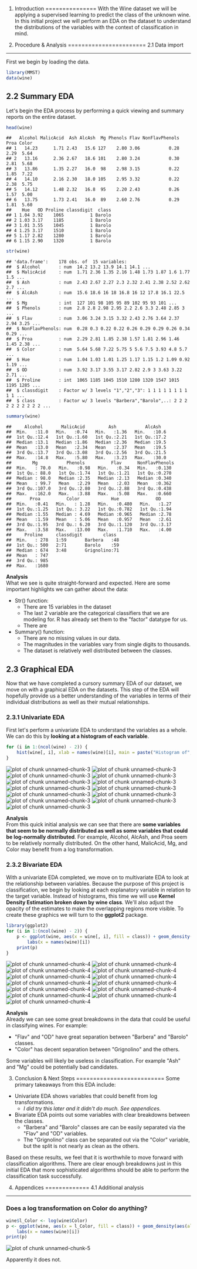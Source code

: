 1. Introduction
===============
With the Wine dataset we will be applying a supervised learning to predict the class of the unknown wine. In this initial project we will perform an EDA on the dataset to understand the distributions of the variables with the context of classification in mind.

2. Procedure & Analysis
=======================
2.1 Data import
---------------
First we begin by loading the data. 

```r
library(MMST)
data(wine)
```


2.2 Summary EDA
---------------
Let's begin the EDA process by performing a quick viewing and summary reports on the entire dataset.

```r
head(wine)
```

```
##   Alcohol MalicAcid  Ash AlcAsh  Mg Phenols Flav NonFlavPhenols Proa Color
## 1   14.23      1.71 2.43   15.6 127    2.80 3.06           0.28 2.29  5.64
## 2   13.16      2.36 2.67   18.6 101    2.80 3.24           0.30 2.81  5.68
## 3   13.86      1.35 2.27   16.0  98    2.98 3.15           0.22 1.85  7.22
## 4   14.10      2.16 2.30   18.0 105    2.95 3.32           0.22 2.38  5.75
## 5   14.12      1.48 2.32   16.8  95    2.20 2.43           0.26 1.57  5.00
## 6   13.75      1.73 2.41   16.0  89    2.60 2.76           0.29 1.81  5.60
##    Hue   OD Proline classdigit  class
## 1 1.04 3.92    1065          1 Barolo
## 2 1.03 3.17    1185          1 Barolo
## 3 1.01 3.55    1045          1 Barolo
## 4 1.25 3.17    1510          1 Barolo
## 5 1.17 2.82    1280          1 Barolo
## 6 1.15 2.90    1320          1 Barolo
```

```r
str(wine)
```

```
## 'data.frame':	178 obs. of  15 variables:
##  $ Alcohol       : num  14.2 13.2 13.9 14.1 14.1 ...
##  $ MalicAcid     : num  1.71 2.36 1.35 2.16 1.48 1.73 1.87 1.6 1.77 1.5 ...
##  $ Ash           : num  2.43 2.67 2.27 2.3 2.32 2.41 2.38 2.52 2.62 2.7 ...
##  $ AlcAsh        : num  15.6 18.6 16 18 16.8 16 12 17.8 16.1 22.5 ...
##  $ Mg            : int  127 101 98 105 95 89 102 95 93 101 ...
##  $ Phenols       : num  2.8 2.8 2.98 2.95 2.2 2.6 3.3 2.48 2.85 3 ...
##  $ Flav          : num  3.06 3.24 3.15 3.32 2.43 2.76 3.64 2.37 2.94 3.25 ...
##  $ NonFlavPhenols: num  0.28 0.3 0.22 0.22 0.26 0.29 0.29 0.26 0.34 0.29 ...
##  $ Proa          : num  2.29 2.81 1.85 2.38 1.57 1.81 2.96 1.46 1.45 2.38 ...
##  $ Color         : num  5.64 5.68 7.22 5.75 5 5.6 7.5 3.93 4.8 5.7 ...
##  $ Hue           : num  1.04 1.03 1.01 1.25 1.17 1.15 1.2 1.09 0.92 1.19 ...
##  $ OD            : num  3.92 3.17 3.55 3.17 2.82 2.9 3 3.63 3.22 2.71 ...
##  $ Proline       : int  1065 1185 1045 1510 1280 1320 1547 1015 1195 1285 ...
##  $ classdigit    : Factor w/ 3 levels "1","2","3": 1 1 1 1 1 1 1 1 1 1 ...
##  $ class         : Factor w/ 3 levels "Barbera","Barolo",..: 2 2 2 2 2 2 2 2 2 2 ...
```

```r
summary(wine)
```

```
##     Alcohol       MalicAcid         Ash           AlcAsh    
##  Min.   :11.0   Min.   :0.74   Min.   :1.36   Min.   :10.6  
##  1st Qu.:12.4   1st Qu.:1.60   1st Qu.:2.21   1st Qu.:17.2  
##  Median :13.1   Median :1.86   Median :2.36   Median :19.5  
##  Mean   :13.0   Mean   :2.34   Mean   :2.37   Mean   :19.5  
##  3rd Qu.:13.7   3rd Qu.:3.08   3rd Qu.:2.56   3rd Qu.:21.5  
##  Max.   :14.8   Max.   :5.80   Max.   :3.23   Max.   :30.0  
##        Mg           Phenols          Flav      NonFlavPhenols 
##  Min.   : 70.0   Min.   :0.98   Min.   :0.34   Min.   :0.130  
##  1st Qu.: 88.0   1st Qu.:1.74   1st Qu.:1.21   1st Qu.:0.270  
##  Median : 98.0   Median :2.35   Median :2.13   Median :0.340  
##  Mean   : 99.7   Mean   :2.29   Mean   :2.03   Mean   :0.362  
##  3rd Qu.:107.0   3rd Qu.:2.80   3rd Qu.:2.88   3rd Qu.:0.438  
##  Max.   :162.0   Max.   :3.88   Max.   :5.08   Max.   :0.660  
##       Proa          Color            Hue              OD      
##  Min.   :0.41   Min.   : 1.28   Min.   :0.480   Min.   :1.27  
##  1st Qu.:1.25   1st Qu.: 3.22   1st Qu.:0.782   1st Qu.:1.94  
##  Median :1.55   Median : 4.69   Median :0.965   Median :2.78  
##  Mean   :1.59   Mean   : 5.06   Mean   :0.957   Mean   :2.61  
##  3rd Qu.:1.95   3rd Qu.: 6.20   3rd Qu.:1.120   3rd Qu.:3.17  
##  Max.   :3.58   Max.   :13.00   Max.   :1.710   Max.   :4.00  
##     Proline     classdigit        class   
##  Min.   : 278   1:59       Barbera   :48  
##  1st Qu.: 500   2:71       Barolo    :59  
##  Median : 674   3:48       Grignolino:71  
##  Mean   : 747                             
##  3rd Qu.: 985                             
##  Max.   :1680
```

**Analysis**  
What we see is quite straight-forward and expected. Here are some important highlights we can gather about the data:
- Str() function:
  - There are 15 variables in the dataset
  - The last 2 variable are the categorical classifiers that we are modeling for. R has already set them to the "factor" datatype for us.
  - There are 
- Summary() function:
  - There are no missing values in our data. 
  - The magnitudes in the variables vary from single digits to thousands.
  - The dataset is relatively well distributed between the classes.

2.3 Graphical EDA
-----------------
Now that we have completed a cursory summary EDA of our dataset, we move on with a graphical EDA on the datasets. This step of the EDA will hopefully provide us a better understanding of the variables in terms of their individual distributions as well as their mutual relationships. 

### 2.3.1 Univariate EDA
First let's perform a univariate EDA to understand the variables as a whole. We can do this by **looking at a histogram of each variable**.

```r
for (i in 1:(ncol(wine) - 2)) {
    hist(wine[, i], xlab = names(wine)[i], main = paste("Histogram of", names(wine)[i]))
}
```

![plot of chunk unnamed-chunk-3](figure/unnamed-chunk-31.png) ![plot of chunk unnamed-chunk-3](figure/unnamed-chunk-32.png) ![plot of chunk unnamed-chunk-3](figure/unnamed-chunk-33.png) ![plot of chunk unnamed-chunk-3](figure/unnamed-chunk-34.png) ![plot of chunk unnamed-chunk-3](figure/unnamed-chunk-35.png) ![plot of chunk unnamed-chunk-3](figure/unnamed-chunk-36.png) ![plot of chunk unnamed-chunk-3](figure/unnamed-chunk-37.png) ![plot of chunk unnamed-chunk-3](figure/unnamed-chunk-38.png) ![plot of chunk unnamed-chunk-3](figure/unnamed-chunk-39.png) ![plot of chunk unnamed-chunk-3](figure/unnamed-chunk-310.png) ![plot of chunk unnamed-chunk-3](figure/unnamed-chunk-311.png) ![plot of chunk unnamed-chunk-3](figure/unnamed-chunk-312.png) ![plot of chunk unnamed-chunk-3](figure/unnamed-chunk-313.png) 

**Analysis**  
From this quick initial analysis we can see that there are **some variables that seem to be normally distributed as well as some variables that could be log-normally distributed**. For example, Alcohol, AlcAsh, and Proa seem to be relatively normally distributed. On the other hand, MalicAcid, Mg, and Color may benefit from a log transformation.

### 2.3.2 Bivariate EDA
With a univariate EDA completed, we move on to multivariate EDA to look at the relationship between variables. Because the purpose of this project is classification, we begin by looking at each explanatory variable in relation to the target variable. Instead of histograms, this time we will use **Kernel Density Estimation broken down by wine class**. We'll also adjust the opacity of the estimates to make the overlapping regions more visible. To create these graphics we will turn to the **ggplot2** package.

```r
library(ggplot2)
for (i in 1:(ncol(wine) - 2)) {
    p <- ggplot(wine, aes(x = wine[, i], fill = class)) + geom_density(aes(alpha = 0.5)) + 
        labs(x = names(wine)[i])
    print(p)
}
```

![plot of chunk unnamed-chunk-4](figure/unnamed-chunk-41.png) ![plot of chunk unnamed-chunk-4](figure/unnamed-chunk-42.png) ![plot of chunk unnamed-chunk-4](figure/unnamed-chunk-43.png) ![plot of chunk unnamed-chunk-4](figure/unnamed-chunk-44.png) ![plot of chunk unnamed-chunk-4](figure/unnamed-chunk-45.png) ![plot of chunk unnamed-chunk-4](figure/unnamed-chunk-46.png) ![plot of chunk unnamed-chunk-4](figure/unnamed-chunk-47.png) ![plot of chunk unnamed-chunk-4](figure/unnamed-chunk-48.png) ![plot of chunk unnamed-chunk-4](figure/unnamed-chunk-49.png) ![plot of chunk unnamed-chunk-4](figure/unnamed-chunk-410.png) ![plot of chunk unnamed-chunk-4](figure/unnamed-chunk-411.png) ![plot of chunk unnamed-chunk-4](figure/unnamed-chunk-412.png) ![plot of chunk unnamed-chunk-4](figure/unnamed-chunk-413.png) 

**Analysis**  
Already we can see some great breakdowns in the data that could be useful in classifying wines. For example:
- "Flav" and "OD" have great separation between "Barbera" and "Barolo" classes.
- "Color" has decent separation between "Grignolino" and the others.

Some variables will likely be useless in classification. For example "Ash" and "Mg" could be potentially bad candidates.

3. Conclusion & Next Steps
==========================
Some primary takeaways from this EDA include:
- Univariate EDA shows variables that could benefit from log transformations.
  - *I did try this later and it didn't do much. See appendices.*
- Bivariate EDA points out some variables with clear breakdowns between the classes.
  - "Barbera" and "Barolo" classes are can be easily separated via the "Flav" and "OD" variables.
  - The "Grignolino" class can be separated out via the "Color" variable, but the split is not nearly as clean as the others.

Based on these results, we feel that it is worthwhile to move forward with classification algorithms. There are clear enough breakdowns just in this initial EDA that more sophisticated algorithms should be able to perform the classification task successfully.

4. Appendices
=============
4.1 Additional analysis
-----------------------
### Does a log transformation on Color do anything?

```r
wine$l_Color <- log(wine$Color)
p <- ggplot(wine, aes(x = l_Color, fill = class)) + geom_density(aes(alpha = 0.5)) + 
    labs(x = names(wine)[i])
print(p)
```

![plot of chunk unnamed-chunk-5](figure/unnamed-chunk-5.png) 

Apparently it does not.
